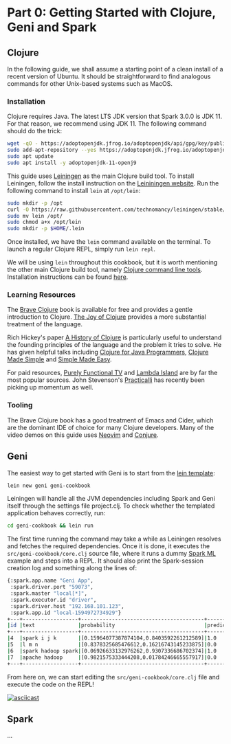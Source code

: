 # Part 0: Getting Started with Clojure, Geni and Spark

## Clojure

In the following guide, we shall assume a starting point of a clean install of a recent version of Ubuntu. It should be straightforward to find analogous commands for other Unix-based systems such as MacOS.

### Installation

Clojure requires Java. The latest LTS JDK version that Spark 3.0.0 is JDK 11. For that reason, we recommend using JDK 11. The following command should do the trick:

```bash
wget -qO - https://adoptopenjdk.jfrog.io/adoptopenjdk/api/gpg/key/public | sudo apt-key add -
sudo add-apt-repository --yes https://adoptopenjdk.jfrog.io/adoptopenjdk/deb/
sudo apt update
sudo apt install -y adoptopenjdk-11-openj9
```

This guide uses [Leiningen](https://leiningen.org/) as the main Clojure build tool. To install Leiningen, follow the install instruction on the [Leininingen website](https://leiningen.org/). Run the following command to install `lein` at `/opt/lein`:

```bash
sudo mkdir -p /opt
curl -O https://raw.githubusercontent.com/technomancy/leiningen/stable/bin/lein
sudo mv lein /opt/
sudo chmod a+x /opt/lein
sudo mkdir -p $HOME/.lein
```

Once installed, we have the `lein` command available on the terminal. To launch a regular Clojure REPL, simply run `lein repl`.

We will be using `lein` throughout this cookbook, but it is worth mentioning the other main Clojure build tool, namely [Clojure command line tools](https://clojure.org/guides/deps_and_cli). Installation instructions can be found [here](https://clojure.org/guides/getting_started).

### Learning Resources

The [Brave Clojure](https://www.braveclojure.com/) book is available for free and provides a gentle introduction to Clojure. [The Joy of Clojure](https://www.manning.com/books/the-joy-of-clojure-second-edition) provides a more substantial treatment of the language.

Rich Hickey's paper [A History of Clojure](https://download.clojure.org/papers/clojure-hopl-iv-final.pdf) is particularly useful to understand the founding principles of the language and the problem it tries to solve. He has given helpful talks including [Clojure for Java Programmers](https://www.youtube.com/watch?v=P76Vbsk_3J0), [Clojure Made Simple](https://www.youtube.com/watch?v=VSdnJDO-xdg) and [Simple Made Easy](https://www.youtube.com/watch?v=oytL881p-nQ).

For paid resources, [Purely Functional TV](https://purelyfunctional.tv/) and [Lambda Island](https://lambdaisland.com/) are by far the most popular sources. John Stevenson's [Practicalli](http://practicalli.github.io/clojure/) has recently been picking up momentum as well.

### Tooling

The Brave Clojure book has a good treatment of Emacs and Cider, which are the dominant IDE of choice for many Clojure developers. Many of the video demos on this guide uses [Neovim](https://neovim.io/) and [Conjure](https://oli.me.uk/getting-started-with-clojure-neovim-and-conjure-in-minutes/).

## Geni

The easiest way to get started with Geni is to start from the [lein template](https://github.com/zero-one-group/geni-template):

```bash
lein new geni geni-cookbook
```

Leiningen will handle all the JVM dependencies including Spark and Geni itself through the settings file project.clj. To check whether the templated application behaves correctly, run:

```bash
cd geni-cookbook && lein run
```

The first time running the command may take a while as Leiningen resolves and fetches the required dependencies. Once it is done, it executes the `src/geni-cookbook/core.clj` source file, where it runs a dummy [Spark ML](http://spark.apache.org/docs/latest/ml-guide.html) example and steps into a REPL. It should also print the Spark-session creation log and something along the lines of:

```bash
{:spark.app.name "Geni App",
 :spark.driver.port "59073",
 :spark.master "local[*]",
 :spark.executor.id "driver",
 :spark.driver.host "192.168.101.123",
 :spark.app.id "local-1594972734929"}
+---+------------------+----------------------------------------+----------+
|id |text              |probability                             |prediction|
+---+------------------+----------------------------------------+----------+
|4  |spark i j k       |[0.15964077387874104,0.8403592261212589]|1.0       |
|5  |l m n             |[0.8378325685476612,0.16216743145233875]|0.0       |
|6  |spark hadoop spark|[0.06926633132976262,0.9307336686702374]|1.0       |
|7  |apache hadoop     |[0.9821575333444208,0.01784246665557917]|0.0       |
+---+------------------+----------------------------------------+----------+
```

From here on, we can start editing the `src/geni-cookbook/core.clj` file and execute the code on the REPL!

[![asciicast](https://asciinema.org/a/346987.svg)](https://asciinema.org/a/346987?speed=1.75)

## Spark

...
